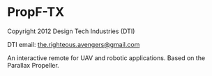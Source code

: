 PropF-TX
=============================
Copyright 2012 Design Tech Industries (DTI)

DTI email: <the.righteous.avengers@gmail.com>

An interactive remote for UAV and robotic applications. Based on the Parallax Propeller.